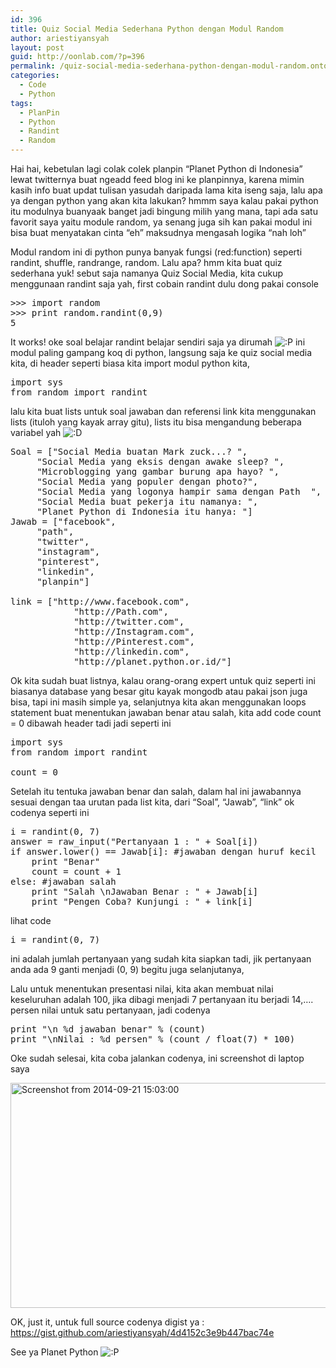 ```yaml
---
id: 396
title: Quiz Social Media Sederhana Python dengan Modul Random
author: ariestiyansyah
layout: post
guid: http://oonlab.com/?p=396
permalink: /quiz-social-media-sederhana-python-dengan-modul-random.onto
categories:
  - Code
  - Python
tags:
  - PlanPin
  - Python
  - Randint
  - Random
---
```

Hai hai, kebetulan lagi colak colek planpin &#8220;Planet Python di Indonesia&#8221; lewat twitternya buat ngeadd feed blog ini ke planpinnya, karena mimin kasih info buat updat tulisan yasudah daripada lama kita iseng saja, lalu apa ya dengan python yang akan kita lakukan? hmmm saya kalau pakai python itu modulnya buanyaak banget jadi bingung milih yang mana, tapi ada satu favorit saya yaitu module random, ya senang juga sih kan pakai modul ini bisa buat menyatakan cinta &#8220;eh&#8221; maksudnya mengasah logika &#8220;nah loh&#8221;

Modul random ini di python punya banyak fungsi (red:function) seperti randint, shuffle, randrange, random. Lalu apa? hmm kita buat quiz sederhana yuk! sebut saja namanya Quiz Social Media, kita cukup menggunaan randint saja yah, first cobain randint dulu dong pakai console

<pre class="lang:python decode:true ">&gt;&gt;&gt; import random
&gt;&gt;&gt; print random.randint(0,9)
5
</pre>

It works! oke soal belajar randint belajar sendiri saja ya dirumah <img src="https://oonlab.com/wp-includes/images/smilies/icon_razz.gif" alt=":P" class="wp-smiley" /> ini modul paling gampang koq di python, langsung saja ke quiz social media kita, di header seperti biasa kita import modul python kita,

<pre class="lang:python decode:true">import sys
from random import randint</pre>

lalu kita buat lists untuk soal jawaban dan referensi link kita menggunakan lists (ituloh yang kayak array gitu), lists itu bisa mengandung beberapa variabel yah <img src="https://oonlab.com/wp-includes/images/smilies/icon_biggrin.gif" alt=":D" class="wp-smiley" /> 

<pre class="lang:python decode:true ">Soal = ["Social Media buatan Mark zuck...? ",
     "Social Media yang eksis dengan awake sleep? ",
     "Microblogging yang gambar burung apa hayo? ",
     "Social Media yang populer dengan photo?",
     "Social Media yang logonya hampir sama dengan Path  ",
     "Social Media buat pekerja itu namanya: ",
     "Planet Python di Indonesia itu hanya: "]
Jawab = ["facebook",
     "path",
     "twitter",
     "instagram",
     "pinterest",
     "linkedin",
     "planpin"]
     
link = ["http://www.facebook.com",
            "http://Path.com",
            "http://twitter.com",
            "http://Instagram.com",
            "http://Pinterest.com",
            "http://linkedin.com",
            "http://planet.python.or.id/"]</pre>

Ok kita sudah buat listnya, kalau orang-orang expert untuk quiz seperti ini biasanya database yang besar gitu kayak mongodb atau pakai json juga bisa, tapi ini masih simple ya, selanjutnya kita akan menggunakan loops statement buat menentukan jawaban benar atau salah, kita add code count = 0 dibawah header tadi jadi seperti ini

<pre class="lang:default decode:true ">import sys
from random import randint

count = 0</pre>

Setelah itu tentuka jawaban benar dan salah, dalam hal ini jawabannya sesuai dengan taa urutan pada list kita, dari &#8220;Soal&#8221;, &#8220;Jawab&#8221;, &#8220;link&#8221; ok codenya seperti ini

<pre class="lang:default decode:true">i = randint(0, 7)
answer = raw_input("Pertanyaan 1 : " + Soal[i])
if answer.lower() == Jawab[i]: #jawaban dengan huruf kecil
    print "Benar" 
    count = count + 1
else: #jawaban salah
    print "Salah \nJawaban Benar : " + Jawab[i]
    print "Pengen Coba? Kunjungi : " + link[i]</pre>

lihat code

<pre class="lang:default decode:true">i = randint(0, 7)</pre>

ini adalah jumlah pertanyaan yang sudah kita siapkan tadi, jik pertanyaan anda ada 9 ganti menjadi (0, 9) begitu juga selanjutanya,

Lalu untuk menentukan presentasi nilai, kita akan membuat nilai keseluruhan adalah 100, jika dibagi menjadi 7 pertanyaan itu berjadi 14,&#8230;. persen nilai untuk satu pertanyaan, jadi codenya

<pre class="lang:python decode:true ">print "\n %d jawaban benar" % (count)
print "\nNilai : %d persen" % (count / float(7) * 100)</pre>

Oke sudah selesai, kita coba jalankan codenya, ini screenshot di laptop saya

[<img class="aligncenter size-large wp-image-397" src="http://oonlab.com/wp-content/uploads/2014/09/Screenshot-from-2014-09-21-150300-600x360.png" alt="Screenshot from 2014-09-21 15:03:00" width="600" height="360" />][1]

OK, just it, untuk full source codenya digist ya : <a title="https://gist.github.com/ariestiyansyah/4d4152c3e9b447bac74e" href="https://gist.github.com/ariestiyansyah/4d4152c3e9b447bac74e" target="_blank">https://gist.github.com/ariestiyansyah/4d4152c3e9b447bac74e</a>

See ya Planet Python <img src="https://oonlab.com/wp-includes/images/smilies/icon_razz.gif" alt=":P" class="wp-smiley" /> 

&nbsp;

&nbsp;

 [1]: http://oonlab.com/wp-content/uploads/2014/09/Screenshot-from-2014-09-21-150300.png